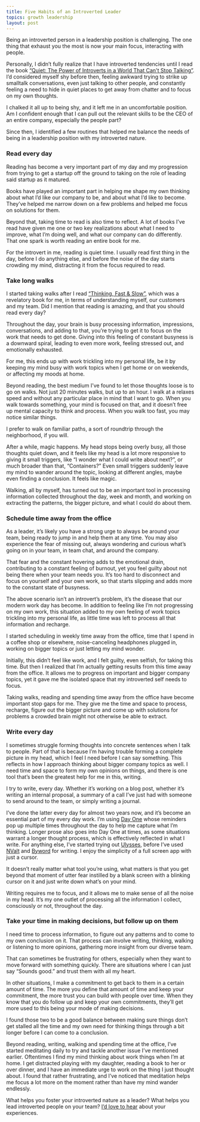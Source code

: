 ```yaml
---
title: Five Habits of an Introverted Leader
topics: growth leadership
layout: post
---
```

Being an introverted person in a leadership position is challenging. The one thing that exhaust you the most is now your main focus, interacting with people.

Personally, I didn’t fully realize that I have introverted tendencies until I read the book [“Quiet: The Power of Introverts in a World That Can't Stop Talking”](http://amzn.to/1KVJHgd). I’d considered myself shy before then, feeling awkward trying to strike up smalltalk conversations, even just talking to other people, and constantly feeling a need to hide in quiet places to get away from chatter and to focus on my own thoughts.

I chalked it all up to being shy, and it left me in an uncomfortable position. Am I confident enough that I can pull out the relevant skills to be the CEO of an entire company, especially the people part?

Since then, I identified a few routines that helped me balance the needs of being in a leadership position with my introverted nature.

### Read every day

Reading has become a very important part of my day and my progression from trying to get a startup off the ground to taking on the role of leading said startup as it matured.

Books have played an important part in helping me shape my own thinking about what I’d like our company to be, and about what I’d like to become. They’ve helped me narrow down on a few problems and helped me focus on solutions for them.

Beyond that, taking time to read is also time to reflect. A lot of books I’ve read have given me one or two key realizations about what I need to improve, what I’m doing well, and what our company can do differently. That one spark is worth reading an entire book for me.

For the introvert in me, reading is quiet time. I usually read first thing in the day, before I do anything else, and before the noise of the day starts crowding my mind, distracting it from the focus required to read.

### Take long walks

I started taking walks after I read [“Thinking, Fast & Slow”](http://amzn.to/1PWlGoV), which was a revelatory book for me, in terms of understanding myself, our customers and my team. Did I mention that reading is amazing, and that you should read every day?

Throughout the day, your brain is busy processing information, impressions, conversations, and adding to that, you’re trying to get it to focus on the work that needs to get done. Giving into this feeling of constant busyness is a downward spiral, leading to even more work, feeling stressed out, and emotionally exhausted.

For me, this ends up with work trickling into my personal life, be it by keeping my mind busy with work topics when I get home or on weekends, or affecting my moods at home.

Beyond reading, the best medium I’ve found to let those thoughts loose is to go on walks. Not just 20 minutes walks, but up to an hour. I walk at a relaxes speed and without any particular place in mind that I want to go. When you walk towards something, your mind is focused on that, and it doesn’t free up mental capacity to think and process. When you walk too fast, you may notice similar things.

I prefer to walk on familiar paths, a sort of roundtrip through the neighborhood, if you will.

After a while, magic happens. My head stops being overly busy, all those thoughts quiet down, and it feels like my head is a lot more responsive to giving it small triggers, like “I wonder what I could write about next?”, or much broader than that, “Containers?” Even small triggers suddenly leave my mind to wander around the topic, looking at different angles, maybe even finding a conclusion. It feels like magic.

Walking, all by myself, has turned out to be an important tool in processing information collected throughout the day, week and month, and working on extracting the patterns, the bigger picture, and what I could do about them.

### Schedule time away from the office

As a leader, it’s likely you have a strong urge to always be around your team, being ready to jump in and help them at any time. You may also experience the fear of missing out, always wondering and curious what’s going on in your team, in team chat, and around the company.

That fear and the constant hovering adds to the emotional drain, contributing to a constant feeling of burnout, yet you feel guilty about not being there when your team needs you. It’s too hard to disconnect and focus on yourself and your own work, so that starts slipping and adds more to the constant state of busyness.

The above scenario isn’t an introvert’s problem, it’s the disease that our modern work day has become. In addition to feeling like I’m not progressing on my own work, this situation added to my own feeling of work topics trickling into my personal life, as little time was left to process all that information and recharge.

I started scheduling in weekly time away from the office, time that I spend in a coffee shop or elsewhere, noise-canceling headphones plugged in, working on bigger topics or just letting my mind wonder.

Initially, this didn’t feel like work, and I felt guilty, even selfish, for taking this time. But then I realized that I’m actually getting results from this time away from the office. It allows me to progress on important and bigger company topics, yet it gave me the isolated space that my introverted self needs to focus.

Taking walks, reading and spending time away from the office have become important stop gaps for me. They give me the time and space to process, recharge, figure out the bigger picture and come up with solutions for problems a crowded brain might not otherwise be able to extract.

### Write every day

I sometimes struggle forming thoughts into concrete sentences when I talk to people. Part of that is because I’m having trouble forming a complete picture in my head, which I feel I need before I can say something. This reflects in how I approach thinking about bigger company topics as well. I need time and space to form my own opinions on things, and there is one tool that’s been the greatest help for me in this, writing.

I try to write, every day. Whether it’s working on a blog post, whether it’s writing an internal proposal, a summary of a call I’ve just had with someone to send around to the team, or simply writing a journal.

I’ve done the latter every day for almost two years now, and it’s become an essential part of my every day work. I’m using [Day One](http://www.dayoneapp.com) whose reminders pop up multiple times throughout the day to help me capture what I’m thinking. Longer prose also goes into Day One at times, as some situations warrant a longer thought process, which is effectively reflected in what I write. For anything else, I’ve started trying out [Ulysses](http://www.ulyssesapp.com), before I’ve used [NValt](http://brettterpstra.com/projects/nvalt/) and [Byword](http://bywordapp.com) for writing. I enjoy the simplicity of a full screen app with just a cursor.

It doesn’t really matter what tool you’re using, what matters is that you get beyond that moment of utter fear instilled by a blank screen with a blinking cursor on it and just write down what’s on your mind.

Writing requires me to focus, and it allows me to make sense of all the noise in my head. It’s my one outlet of processing all the information I collect, consciously or not, throughout the day.

### Take your time in making decisions, but follow up on them

I need time to process information, to figure out any patterns and to come to my own conclusion on it. That process can involve writing, thinking, walking or listening to more opinions, gathering more insight from our diverse team.

That can sometimes be frustrating for others, especially when they want to move forward with something quickly. There are situations where I can just say “Sounds good.” and trust them with all my heart.

In other situations, I make a commitment to get back to them in a certain amount of time. The more you define that amount of time and keep your commitment, the more trust you can build with people over time. When they know that you do follow up and keep your own commitments, they’ll get more used to this being your mode of making decisions.

I found those two to be a good balance between making sure things don’t get stalled all the time and my own need for thinking things through a bit longer before I can come to a conclusion.

Beyond reading, writing, walking and spending time at the office, I’ve started meditating daily to try and tackle another issue I’ve mentioned earlier. Oftentimes I find my mind thinking about work things when I’m at home. I get distracted playing with my daughter, reading a book to her or over dinner, and I have an immediate urge to work on the thing I just thought about. I found that rather frustrating, and I’ve noticed that meditation helps me focus a lot more on the moment rather than have my mind wander endlessly.

What helps you foster your introverted nature as a leader? What helps you lead introverted people on your team? [I’d love to hear](mailto:meyer@paperplanes.de) about your experiences.
